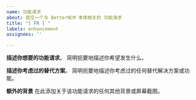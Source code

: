 ```yaml
---
name: 功能请求
about: 提交一个与 BetterNCM 本体相关的 功能请求
title: "[ FR ] "
labels: enhancement
assignees: ''

---
```


**描述你想要的功能请求**。
简明扼要地描述你希望发生什么。

**描述你考虑过的替代方案**。
简明扼要地描述你考虑过的任何替代解决方案或功能。

**额外的背景**
在此添加关于该功能请求的任何其他背景或屏幕截图。
